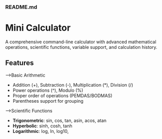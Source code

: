 ### README.md

# Mini Calculator
A comprehensive command-line calculator with advanced mathematical operations, scientific functions, variable support, and calculation history.

## Features

-->Basic Arithmetic
 - Addition (+), Subtraction (-), Multiplication (*), Division (/)
 - Power operations (^), Modulo (%)
 - Proper order of operations (PEMDAS/BODMAS)
 - Parentheses support for grouping

-->Scientific Functions
 - **Trigonometric**: sin, cos, tan, asin, acos, atan
 - **Hyperbolic**: sinh, cosh, tanh  
 - **Logarithmic**: log, ln, log10,
